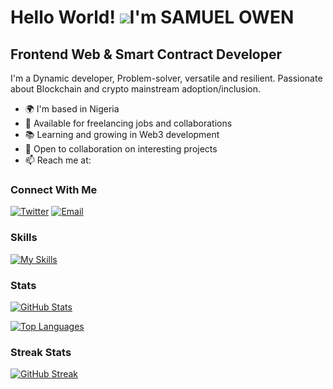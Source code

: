 
Hello World! ![](https://user-images.githubusercontent.com/18350557/176309783-0785949b-9127-417c-8b55-ab5a4333674e.gif)I'm SAMUEL OWEN
======================================================================================================================================


Frontend Web & Smart Contract Developer
-------------------------------------------------------------


I'm a Dynamic developer, Problem-solver, versatile and resilient. Passionate about Blockchain and crypto mainstream adoption/inclusion.

* 🌍 I'm based in Nigeria
* 💼 Available for freelancing jobs and collaborations
* 📚 Learning and growing in Web3 development
* 🤝 Open to collaboration on interesting projects
* 📫 Reach me at: 

### Connect With Me

[![Twitter](https://img.shields.io/badge/-Twitter-1DA1F2?style=flat&logo=twitter&logoColor=white)](https://x.com/Samuel_Owen5)
[![Email](https://img.shields.io/badge/-Email-D14836?style=flat&logo=gmail&logoColor=white)](mailto:samkinola15@gmail.com)

### Skills

[![My Skills](https://skillicons.dev/icons?i=solidity,cairo,rust,typescript,js,nextjs,html,css,react,nodejs,github,php)](https://skillicons.dev)

### Stats

[![GitHub Stats](https://github-readme-stats.vercel.app/api?username=Samuel1505&show_icons=true&theme=transparent)](https://github.com/anuraghazra/github-readme-stats)

[![Top Languages](https://github-readme-stats.vercel.app/api/top-langs/?username=Samuel1505&langs_count=8&layout=compact&theme=transparent)](https://github.com/anuraghazra/github-readme-stats)

### Streak Stats

[![GitHub Streak](https://github-readme-streak-stats.herokuapp.com/?user=Samuel1505&show_icons=true&theme=transparent)](http://www.github.com/Samuel1505)
